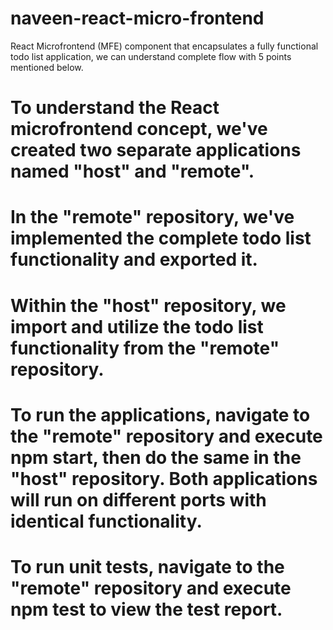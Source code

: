 # naveen-react-micro-frontend
React Microfrontend (MFE) component that encapsulates a fully functional todo list application, we can understand complete flow with 5 points mentioned below.

# To understand the React microfrontend concept, we've created two separate applications named "host" and "remote".

# In the "remote" repository, we've implemented the complete todo list functionality and exported it.

# Within the "host" repository, we import and utilize the todo list functionality from the "remote" repository.

# To run the applications, navigate to the "remote" repository and execute npm start, then do the same in the "host" repository. Both applications will run on different ports with identical functionality.

# To run unit tests, navigate to the "remote" repository and execute npm test to view the test report.
